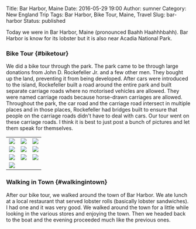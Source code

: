 Title: Bar Harbor, Maine
Date: 2016-05-29 19:00
Author: sumner
Category: New England Trip
Tags: Bar Harbor, Bike Tour, Maine, Travel
Slug: bar-harbor
Status: published

Today we were in Bar Harbor, Maine (pronounced Baahh Haahhhbahh). Bar Harbor is
know for its lobster but it is also near Acadia National Park.

### Bike Tour {#biketour}

We did a bike tour through the park. The park came to be through large donations
from John D. Rockefeller Jr. and a few other men. They bought up the land,
preventing it from being developed. After cars were introduced to the island,
Rockefeller built a road around the entire park and built separate carriage
roads where no motorised vehicles are allowed. They were named carriage roads
because horse-drawn carriages are allowed. Throughout the park, the car road and
the carriage road intersect in multiple places and in those places, Rockefeller
had bridges built to ensure that people on the carriage roads didn't have to
deal with cars. Our tour went on these carriage roads. I think it is best to
just post a bunch of pictures and let them speak for themselves.

<table class="gallery">
  <tr>
    <td>
      <a href="{static}/images/new-england-trip/bar-harbor1.jpg" target="_blank">
        <img src="{static}/images/new-england-trip/bar-harbor1.jpg" />
      </a>
    </td>
    <td>
      <a href="{static}/images/new-england-trip/bar-harbor2.jpg" target="_blank">
        <img src="{static}/images/new-england-trip/bar-harbor2.jpg" />
      </a>
    </td>
    <td>
      <a href="{static}/images/new-england-trip/bar-harbor3.jpg" target="_blank">
        <img src="{static}/images/new-england-trip/bar-harbor3.jpg" />
      </a>
    </td>
  </tr>

  <tr>
    <td>
      <a href="{static}/images/new-england-trip/bar-harbor4.jpg" target="_blank">
        <img src="{static}/images/new-england-trip/bar-harbor4.jpg" />
      </a>
    </td>
    <td>
      <a href="{static}/images/new-england-trip/bar-harbor5.jpg" target="_blank">
        <img src="{static}/images/new-england-trip/bar-harbor5.jpg" />
      </a>
    </td>
    <td>
      <a href="{static}/images/new-england-trip/bar-harbor6.jpg" target="_blank">
        <img src="{static}/images/new-england-trip/bar-harbor6.jpg" />
      </a>
    </td>
  </tr>

  <tr>
    <td>
      <a href="{static}/images/new-england-trip/bar-harbor7.jpg" target="_blank">
        <img src="{static}/images/new-england-trip/bar-harbor7.jpg" />
      </a>
    </td>
    <td>
      <a href="{static}/images/new-england-trip/bar-harbor8.jpg" target="_blank">
        <img src="{static}/images/new-england-trip/bar-harbor8.jpg" />
      </a>
    </td>
    <td>
      <a href="{static}/images/new-england-trip/bar-harbor9.jpg" target="_blank">
        <img src="{static}/images/new-england-trip/bar-harbor9.jpg" />
      </a>
    </td>
  </tr>

  <tr>
    <td colspan="3">
      <a href="{static}/images/new-england-trip/bar-harbor10.jpg" target="_blank">
        <img src="{static}/images/new-england-trip/bar-harbor10.jpg" />
      </a>
    </td>
  </tr>
</table>

### Walking in Town {#walkingintown}

After our bike tour, we walked around the town of Bar Harbor. We ate lunch at a
local restaurant that served lobster rolls (basically lobster sandwiches). I had
one and it was very good. We walked around the town for a little while looking
in the various stores and enjoying the town.  Then we headed back to the boat
and the evening proceeded much like the previous ones.
